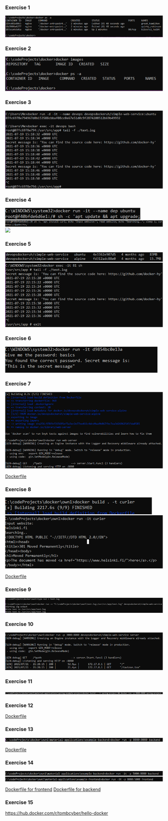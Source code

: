 ### Exercise  1 ###
![](https://github.com/tomb-cyber/devops-with-docker/blob/master/part%201/1.1.PNG)

### Exercise  2 ###
![](https://github.com/tomb-cyber/devops-with-docker/blob/master/part%201/1.2.PNG)

### Exercise  3 ###
![](https://github.com/tomb-cyber/devops-with-docker/blob/master/part%201/1.3.PNG)

### Exercise  4 ###
![](https://github.com/tomb-cyber/devops-with-docker/blob/master/part%201/1.4.1.PNG)
![](https://github.com/tomb-cyber/devops-with-docker/blob/master/part%201/1.4.2.PNG)
![](https://github.com/tomb-cyber/devops-with-docker/blob/master/part%201/1.4.3PNG)

### Exercise  5 ###
![](https://github.com/tomb-cyber/devops-with-docker/blob/master/part%201/1.5.1.PNG)
![](https://github.com/tomb-cyber/devops-with-docker/blob/master/part%201/1.5.2.PNG)

### Exercise  6 ###
![](https://github.com/tomb-cyber/devops-with-docker/blob/master/part%201/1.6.PNG)

### Exercise  7 ###
![](https://github.com/tomb-cyber/devops-with-docker/blob/master/part%201/1.7.PNG)

[Dockerfile](./Dockerfile7)

### Exercise  8 ###
![](https://github.com/tomb-cyber/devops-with-docker/blob/master/part%201/1.8.1.PNG)
![](https://github.com/tomb-cyber/devops-with-docker/blob/master/part%201/1.8.2.PNG)

[Dockerfile](./Dockerfile8)

### Exercise  9 ###
![](https://github.com/tomb-cyber/devops-with-docker/blob/master/part%201/1.9.PNG)

### Exercise  10 ###
![](https://github.com/tomb-cyber/devops-with-docker/blob/master/part%201/1.10.PNG)

### Exercise  11 ###
![](https://github.com/tomb-cyber/devops-with-docker/blob/master/part%201/1.11.PNG)

### Exercise  12 ###
[Dockerfile](./Dockerfile12)

### Exercise  13 ###
![](https://github.com/tomb-cyber/devops-with-docker/blob/master/part%201/1.13.PNG)

[Dockerfile](./Dockerfile13)

### Exercise  14 ###
![](https://github.com/tomb-cyber/devops-with-docker/blob/master/part%201/1.14.1.PNG)
![](https://github.com/tomb-cyber/devops-with-docker/blob/master/part%201/1.14.2.PNG)

[Dockerfile for frontend](./Dockerfile14-front)
[Dockerfile for backend](./Dockerfile14-back)

### Exercise  15 ###
https://hub.docker.com/r/tombcyber/hello-docker
